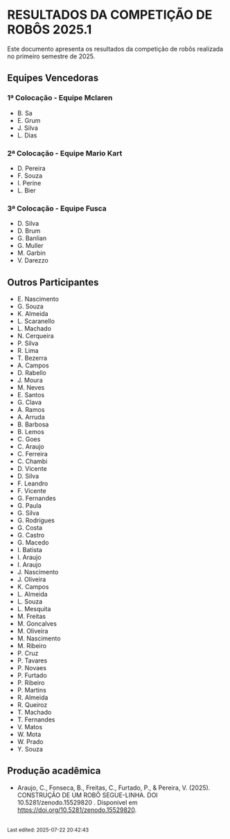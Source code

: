 # RESULTADOS DA COMPETIÇÃO DE ROBÔS 2025.1

Este documento apresenta os resultados da competição de robôs realizada no primeiro semestre de 2025.

## Equipes Vencedoras

### 1ª Colocação - Equipe Mclaren
*   B. Sa
*   E. Grum
*   J. Silva
*   L. Dias

### 2ª Colocação - Equipe Mario Kart
*   D. Pereira
*   F. Souza
*   I. Perine
*   L. Bier

### 3ª Colocação - Equipe Fusca
*   D. Silva
*   D. Brum
*   G. Banlian
*   G. Muller
*   M. Garbin
*   V. Darezzo

## Outros Participantes

*   E. Nascimento
*   G. Souza
*   K. Almeida
*   L. Scaranello
*   L. Machado
*   N. Cerqueira
*   P. Silva
*   R. Lima
*   T. Bezerra
*   A. Campos
*   D. Rabello
*   J. Moura
*   M. Neves
*   E. Santos
*   G. Clava
*   A. Ramos
*   A. Arruda
*   B. Barbosa
*   B. Lemos
*   C. Goes
*   C. Araujo
*   C. Ferreira
*   C. Chambi
*   D. Vicente
*   D. Silva
*   F. Leandro
*   F. Vicente
*   G. Fernandes
*   G. Paula
*   G. Silva
*   G. Rodrigues
*   G. Costa
*   G. Castro
*   G. Macedo
*   I. Batista
*   I. Araujo
*   I. Araujo
*   J. Nascimento
*   J. Oliveira
*   K. Campos
*   L. Almeida
*   L. Souza
*   L. Mesquita
*   M. Freitas
*   M. Goncalves
*   M. Oliveira
*   M. Nascimento
*   M. Ribeiro
*   P. Cruz
*   P. Tavares
*   P. Novaes
*   P. Furtado
*   P. Ribeiro
*   P. Martins
*   R. Almeida
*   R. Queiroz
*   T. Machado
*   T. Fernandes
*   V. Matos
*   W. Mota
*   W. Prado
*   Y. Souza

## Produção acadêmica

*   Araujo, C., Fonseca, B., Freitas, C., Furtado, P., & Pereira, V. (2025). CONSTRUÇÃO DE UM ROBÔ SEGUE-LINHA. DOI 10.5281/zenodo.15529820 . Disponível em <https://doi.org/10.5281/zenodo.15529820>.

<br><sub>Last edited: 2025-07-22 20:42:43</sub>
